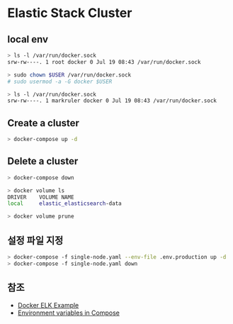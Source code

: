 # Elastic Stack Cluster

## local env

```sh
> ls -l /var/run/docker.sock
srw-rw----. 1 root docker 0 Jul 19 08:43 /var/run/docker.sock
```

```sh
> sudo chown $USER /var/run/docker.sock
# sudo usermod -a -G docker $USER
```

```sh
> ls -l /var/run/docker.sock
srw-rw----. 1 markruler docker 0 Jul 19 08:43 /var/run/docker.sock
```

## Create a cluster

```sh
> docker-compose up -d
```

## Delete a cluster

```sh
> docker-compose down
```

```sh
> docker volume ls
DRIVER    VOLUME NAME
local     elastic_elasticsearch-data

> docker volume prune
```

## 설정 파일 지정

```sh
> docker-compose -f single-node.yaml --env-file .env.production up -d
> docker-compose -f single-node.yaml down
```

## 참조

- [Docker ELK Example](https://github.com/deviantony/docker-elk)
- [Environment variables in Compose](https://docs.docker.com/compose/environment-variables/)
